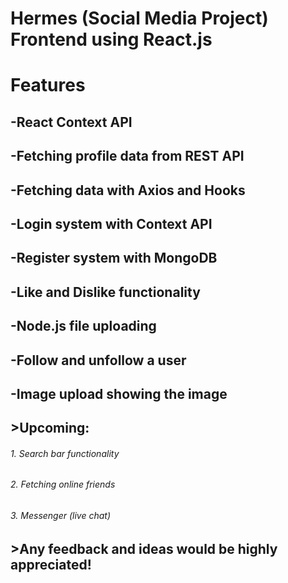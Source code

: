 # Hermes (Social Media Project) Frontend using React.js

# **Features**

## -React Context API
## -Fetching profile data from REST API
## -Fetching data with Axios and Hooks
## -Login system with Context API
## -Register system with MongoDB
## -Like and Dislike functionality
## -Node.js file uploading
## -Follow and unfollow a user
## -Image upload showing the image

## >Upcoming: 

###### 1. Search bar functionality
###### 2. Fetching online friends
###### 3. Messenger (live chat)

## >Any feedback and ideas would be highly appreciated!
